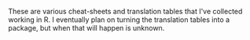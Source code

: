 These are various cheat-sheets and translation tables that I've collected working in R. I eventually plan on turning the translation tables into a package, but when that will happen is unknown.
